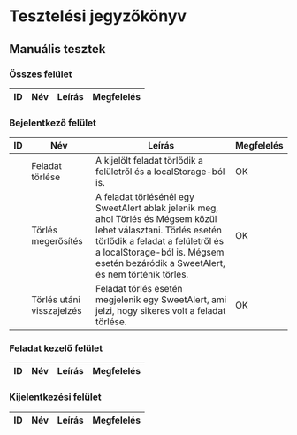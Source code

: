 # Tesztelési jegyzőkönyv

## Manuális tesztek

### Összes felület
|  ID | Név | Leírás | Megfelelés |
|-----| ----------- | ----------- | ----------- |

### Bejelentkező felület
| ID | Név                      | Leírás                                                                                                                                                                                                                                     | Megfelelés |
|----|--------------------------|--------------------------------------------------------------------------------------------------------------------------------------------------------------------------------------------------------------------------------------------| ----------- |
|    | Feladat törlése          | A kijelölt feladat törlődik a felületről és a localStorage-ból is.                                                                                                                                                                         | OK |
|    | Törlés megerősítés       | A feladat törlésénél egy SweetAlert ablak jelenik meg, ahol Törlés és Mégsem közül lehet választani. Törlés esetén törlődik a feladat a felületről és a localStorage-ból is. Mégsem esetén bezáródik a SweetAlert, és nem történik törlés. | OK |
|    | Törlés utáni visszajelzés | Feladat törlés esetén megjelenik egy SweetAlert, ami jelzi, hogy sikeres volt a feladat törlése.                                                                                                                                           | OK |

### Feladat kezelő felület
|  ID | Név | Leírás | Megfelelés |
|-----| ----------- | ----------- | ----------- |

### Kijelentkezési felület
|  ID | Név | Leírás | Megfelelés |
|-----| ----------- | ----------- | ----------- |